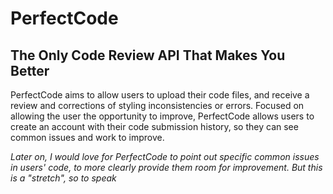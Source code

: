 # PerfectCode

## The Only Code Review API That Makes You Better

PerfectCode aims to allow users to upload their code files, and receive a review and corrections of styling inconsistencies or errors. Focused on allowing the user the opportunity to improve, PerfectCode allows users to create an account with their code submission history, so they can see common issues and work to improve.


*Later on, I would love for PerfectCode to point out specific common issues in users' code, to more clearly provide them room for improvement. But this is a "stretch", so to speak*
